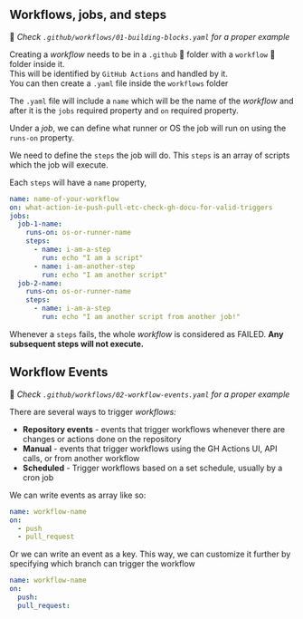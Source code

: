 ## Workflows, jobs, and steps

📝 <i>Check `.github/workflows/01-building-blocks.yaml` for a proper example</i>

Creating a <i>workflow</i> needs to be in a `.github` 📁 folder with a `workflow` 📁 folder inside it.
<br />
This will be identified by `GitHub Actions` and handled by it.
<br />
You can then create a `.yaml` file inside the `workflows` folder

The `.yaml` file will include a `name` which will be the name of the <i>workflow</i> and after it is the `jobs` required property and `on` required property.

Under a <i>job</i>, we can define what runner or OS the job will run on using the `runs-on` property.

We need to define the `steps` the job will do. This `steps` is an array of scripts which the job will execute.

Each `steps` will have a `name` property,

```yaml
name: name-of-your-workflow
on: what-action-ie-push-pull-etc-check-gh-docu-for-valid-triggers
jobs:
  job-1-name:
    runs-on: os-or-runner-name
    steps:
      - name: i-am-a-step
        run: echo "I am a script"
      - name: i-am-another-step
        run: echo "I am another script"
  job-2-name:
    runs-on: os-or-runner-name
    steps:
      - name: i-am-a-step
        run: echo "I am another script from another job!"
```

Whenever a `steps` fails, the whole <i>workflow</i> is considered as FAILED. <b>Any subsequent steps will not execute.</b>

## Workflow Events

📝 <i>Check `.github/workflows/02-workflow-events.yaml` for a proper example</i>

There are several ways to trigger <i>workflows:</i>
<ul>
  <li><b>Repository events</b> - events that trigger workflows whenever there are changes or actions done on the repository</li>
  <li><b>Manual</b> - events that trigger workflows using the GH Actions UI, API calls, or from another workflow</li>
  <li><b>Scheduled</b> - Trigger workflows based on a set schedule, usually by a cron job</li>
</ul>

We can write events as array like so:

```yaml
name: workflow-name
on:
  - push
  - pull_request
```

Or we can write an event as a key. This way, we can customize it further by specifying which branch can trigger the workflow

```yaml
name: workflow-name
on:
  push:
  pull_request:
```